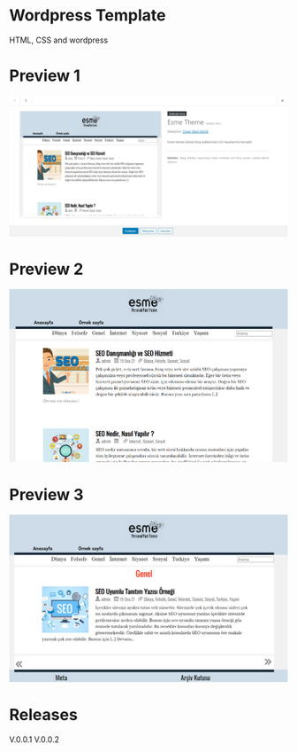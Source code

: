# Wordpress Template

HTML, CSS and wordpress


# Preview 1

![screen1](screen1.png)

# Preview 2

![screen2](screen2.png)


# Preview 3

![screen3](screen3.png)

# Releases

V.0.0.1
V.0.0.2



